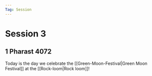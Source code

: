 ```yaml
---
Tag: Session
---
```

# Session 3
## 1 Pharast 4072
Today is the day we celebrate the [[Green-Moon-Festival|Green Moon Festival]] at the [[Rock-loom|Rock loom]]! 
